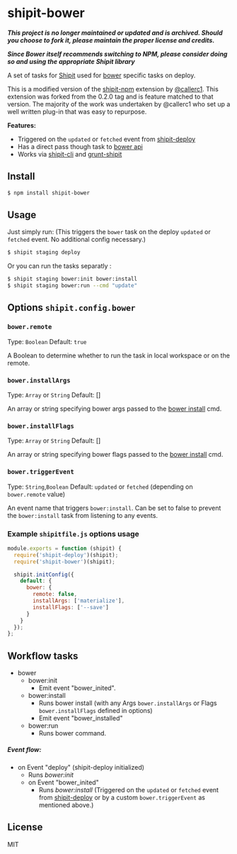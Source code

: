 # shipit-bower

___This project is no longer maintained or updated and is archived. Should you choose to fork it, please maintain the proper license and credits.___

___Since Bower itself recommends switching to NPM, please consider doing so and using the appropriate Shipit library___

A set of tasks for [Shipit](https://github.com/shipitjs/shipit) used for [bower](https://bower.io/) specific tasks on deploy.

This is a modified version of the [shipit-npm](https://github.com/callerc1/shipit-npm) extension by [@callerc1](https://github.com/callerc1). This extension was forked from the 0.2.0 tag and is feature matched to that version. The majority of the work was undertaken by @callerc1 who set up a well written plug-in that was easy to repurpose.

**Features:**

- Triggered on the `updated` or `fetched` event from [shipit-deploy](https://github.com/shipitjs/shipit-deploy)
- Has a direct pass though task to [bower api](http://bower.io/docs/api/)
- Works via [shipit-cli](https://github.com/shipitjs/shipit) and [grunt-shipit](https://github.com/shipitjs/grunt-shipit)

## Install

```sh
$ npm install shipit-bower
```

## Usage

Just simply run: (This triggers the `bower` task on the deploy `updated` or `fetched` event. No additional config necessary.)

```sh
$ shipit staging deploy

```

Or you can run the tasks separatly :

```sh
$ shipit staging bower:init bower:install
$ shipit staging bower:run --cmd "update"

```

## Options `shipit.config.bower`

### `bower.remote`

Type: `Boolean`
Default: `true`

A Boolean to determine whether to run the task in local workspace or on the remote.

### `bower.installArgs`

Type: `Array` or `String`
Default: []

An array or string specifying bower args passed to the [bower install](http://bower.io/docs/api/#install) cmd.

### `bower.installFlags`

Type: `Array` or `String`
Default: []

An array or string specifying bower flags passed to the [bower install](http://bower.io/docs/api/#install) cmd.

### `bower.triggerEvent`

Type: `String`,`Boolean`
Default: `updated` or `fetched` (depending on `bower.remote` value)

An event name that triggers `bower:install`. Can be set to false to prevent the `bower:install` task from listening to any events.

### Example `shipitfile.js` options usage

```js
module.exports = function (shipit) {
  require('shipit-deploy')(shipit);
  require('shipit-bower')(shipit);

  shipit.initConfig({
    default: {
      bower: {
        remote: false,
        installArgs: ['materialize'],
        installFlags: ['--save']
      }
    }
  });
};
```

## Workflow tasks

- bower
  - bower:init
      - Emit event "bower_inited".
  - bower:install
    - Runs bower install (with any Args `bower.installArgs` or Flags `bower.installFlags` defined in options)
    - Emit event "bower_installed"
  - bower:run
      - Runs bower command.

##### Event flow:

- on Event "deploy" (shipit-deploy initialized)
  - Runs *bower:init*
  - on Event "bower_inited"
    - Runs *bower:install* (Triggered on the `updated` or `fetched` event from [shipit-deploy](https://github.com/shipitjs/shipit-deploy) or by a custom `bower.triggerEvent` as mentioned above.)

## License

MIT
